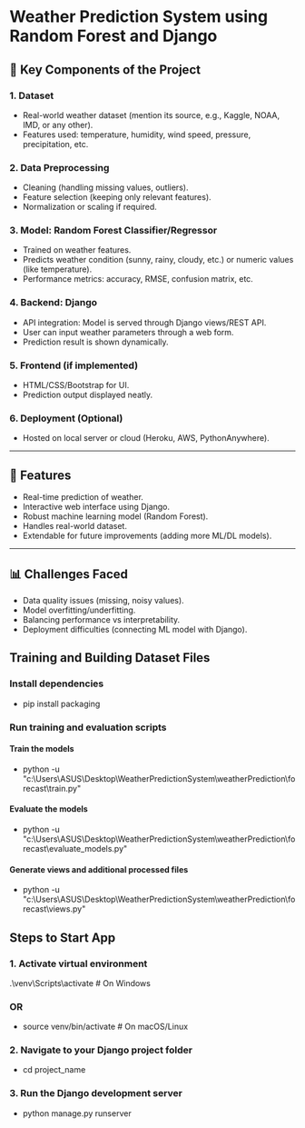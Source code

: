 # Weather Prediction System using Random Forest and Django

## 🔑 Key Components of the Project

### 1. Dataset

-   Real-world weather dataset (mention its source, e.g., Kaggle, NOAA,
    IMD, or any other).
-   Features used: temperature, humidity, wind speed, pressure,
    precipitation, etc.

### 2. Data Preprocessing

-   Cleaning (handling missing values, outliers).
-   Feature selection (keeping only relevant features).
-   Normalization or scaling if required.

### 3. Model: Random Forest Classifier/Regressor

-   Trained on weather features.
-   Predicts weather condition (sunny, rainy, cloudy, etc.) or numeric
    values (like temperature).
-   Performance metrics: accuracy, RMSE, confusion matrix, etc.

### 4. Backend: Django

-   API integration: Model is served through Django views/REST API.
-   User can input weather parameters through a web form.
-   Prediction result is shown dynamically.

### 5. Frontend (if implemented)

-   HTML/CSS/Bootstrap for UI.
-   Prediction output displayed neatly.

### 6. Deployment (Optional)

-   Hosted on local server or cloud (Heroku, AWS, PythonAnywhere).

------------------------------------------------------------------------

## 🌟 Features

-   Real-time prediction of weather.
-   Interactive web interface using Django.
-   Robust machine learning model (Random Forest).
-   Handles real-world dataset.
-   Extendable for future improvements (adding more ML/DL models).

------------------------------------------------------------------------

## 📊 Challenges Faced

-   Data quality issues (missing, noisy values).
-   Model overfitting/underfitting.
-   Balancing performance vs interpretability.
-   Deployment difficulties (connecting ML model with Django).

## Training and Building Dataset Files
### Install dependencies
- pip install packaging
### Run training and evaluation scripts

#### Train the models
- python -u "c:\Users\ASUS\Desktop\WeatherPredictionSystem\weatherPrediction\forecast\train.py"

#### Evaluate the models
- python -u "c:\Users\ASUS\Desktop\WeatherPredictionSystem\weatherPrediction\forecast\evaluate_models.py"

#### Generate views and additional processed files
- python -u "c:\Users\ASUS\Desktop\WeatherPredictionSystem\weatherPrediction\forecast\views.py"


 
## Steps to Start App
### 1. Activate virtual environment
.\venv\Scripts\activate   # On Windows
### OR
- source venv/bin/activate  # On macOS/Linux

### 2. Navigate to your Django project folder
- cd project_name

### 3. Run the Django development server
- python manage.py runserver


